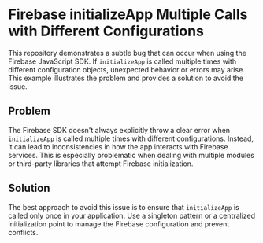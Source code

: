 # Firebase initializeApp Multiple Calls with Different Configurations

This repository demonstrates a subtle bug that can occur when using the Firebase JavaScript SDK.  If `initializeApp` is called multiple times with different configuration objects, unexpected behavior or errors may arise. This example illustrates the problem and provides a solution to avoid the issue.

## Problem
The Firebase SDK doesn't always explicitly throw a clear error when `initializeApp` is called multiple times with different configurations. Instead, it can lead to inconsistencies in how the app interacts with Firebase services. This is especially problematic when dealing with multiple modules or third-party libraries that attempt Firebase initialization.

## Solution
The best approach to avoid this issue is to ensure that `initializeApp` is called only once in your application.  Use a singleton pattern or a centralized initialization point to manage the Firebase configuration and prevent conflicts.